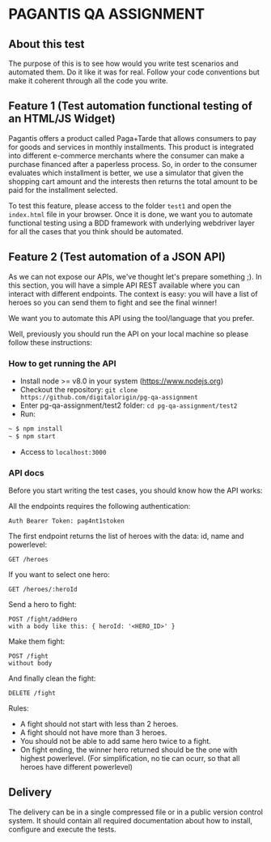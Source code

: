 # PAGANTIS QA ASSIGNMENT

## About this test
The purpose of this is to see how would you write test scenarios and automated them. Do it like it was for real. Follow your code conventions but make it coherent through all the code you write.


## Feature 1 (Test automation functional testing of an HTML/JS Widget)

Pagantis offers a product called Paga+Tarde that allows consumers to pay for goods and services in monthly installments. This product is integrated into different e-commerce merchants where the consumer can make a purchase financed after a paperless process.
So, in order to the consumer evaluates which installment is better, we use a simulator that given the shopping cart amount and the interests then returns the total amount to be paid for the installment selected.

To test this feature, please access to the folder `test1` and open the `index.html` file in your browser. Once it is done, we want you to automate functional testing using a BDD framework with underlying webdriver layer for all the cases that you think should be automated.

## Feature 2 (Test automation of a JSON API)

As we can not expose our APIs, we've thought let's prepare something ;).
In this section, you will have a simple API REST available where you can interact with different endpoints. 
The context is easy: you will have a list of heroes so you can send them to fight and see the final winner!

We want you to automate this API using the tool/language that you prefer.

Well, previously you should run the API on your local machine so please follow these instructions:

### How to get running the API

- Install node >= v8.0 in your system (https://www.nodejs.org)
- Checkout the repository: `git clone https://github.com/digitalorigin/pg-qa-assignment`
- Enter pg-qa-assignment/test2 folder: `cd pg-qa-assignment/test2`
- Run:
```bash
~ $ npm install
~ $ npm start
```
 - Access to `localhost:3000`

### API docs

Before you start writing the test cases, you should know how the API works:

All the endpoints requires the following authentication:
```
Auth Bearer Token: pag4nt1stoken
```
The first endpoint returns the list of heroes with the data: id, name and powerlevel:
```
GET /heroes
```
If you want to select one hero:
```
GET /heroes/:heroId
```
Send a hero to fight:
```
POST /fight/addHero
with a body like this: { heroId: '<HERO_ID>' }
```
Make them fight:
```
POST /fight
without body
```
And finally clean the fight:
```
DELETE /fight
```

Rules:

- A fight should not start with less than 2 heroes.
- A fight should not have more than 3 heroes.
- You should not be able to add same hero twice to a fight.
- On fight ending, the winner hero returned should be the one with highest powerlevel. (For simplification, no tie can ocurr, so that all heroes have different powerlevel)

## Delivery
The delivery can be in a single compressed file or in a public version control system. It should contain all required documentation about how to install, configure and execute the tests.
